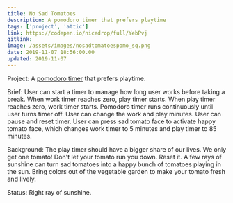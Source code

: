 ```yaml
---
title: No Sad Tomatoes
description: A pomodoro timer that prefers playtime
tags: ['project', 'attic']
link: https://codepen.io/nicedrop/full/YebPvj
gitlink:
image: /assets/images/nosadtomatoespomo_sq.png
date: 2019-11-07 18:56:00.00
updated: 2019-11-07
---
```


Project: A [pomodoro timer](https://en.wikipedia.org/wiki/Pomodoro_Technique 'Wikipedia entry for the Pomodoro Technique time management method') that prefers playtime.

Brief: User can start a timer to manage how long user works before taking a break. When work timer reaches zero, play timer starts. When play timer reaches zero, work timer starts. Pomodoro timer runs continuously until user turns timer off. User can change the work and play minutes. User can pause and reset timer. User can press sad tomato face to activate happy tomato face, which changes work timer to 5 minutes and play timer to 85 minutes.

Background: The play timer should have a bigger share of our lives. We only get one tomato! Don't let your tomato run you down. Reset it. A few rays of sunshine can turn sad tomatoes into a happy bunch of tomatoes playing in the sun. Bring colors out of the vegetable garden to make your tomato fresh and lively.

Status: Right ray of sunshine.
